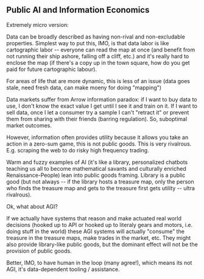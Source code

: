 ## Public AI and Information Economics

Extremely micro version:

Data can be broadly described as having non-rival and non-excludable properties. Simplest way to put this, IMO, is that data labor is like cartographic labor -- everyone can read the map at once (and benefit from not running their ship ashore, falling off a cliff, etc.) and it's really hard to enclose the map (if there's a copy up in the town square, how do you get paid for future cartographic labour).

For areas of life that are more dynamic, this is less of an issue (data goes stale, need fresh data, can make moeny for doing "mapping")

Data markets suffer from Arrow information paradox: if I want to buy data to use, I don't know the exact value I get until I see it and train on it. If I want to sell data, once I let a consumer try a sample I can't "retract it" or prevent them from sharing with their friends (barring regulation). So, suboptimal market outcomes.

However, information often provides utility because it allows you take an action in a zero-sum game, this is not public goods. This is very rivalrous. E.g. scraping the web to do risky high frequency trading.

Warm and fuzzy examples of AI (it's like a library, personalized chatbots teaching us all to become mathematical savants and culturally enriched Renaissance-People) lean into public goods framing. Library is a public good (but not always -- if the library hosts a treasure map, only the person who finds the treasure map and gets to the treasure first gets utility -- ultra rivalrous).

Ok, what about AGI?

If we actually have systems that reason and make actuated real world decisions (hooked up to API or hooked up to literaly gears and motors, i.e. doing stuff in the world) these AGI systems will actually "consume" the treasure in the treasure maps, make trades in the market, etc. They might also provide library-like public goods, but the dominant effect will not be the provision of public goods.

Better, IMO, to have human in the loop (many agree!), which means its not AGI, it's data-dependent tooling / assistance.